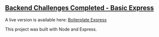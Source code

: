 ## [Backend Challenges Completed - Basic Express](https://learn.freecodecamp.org/apis-and-microservices/basic-node-and-express)

A live version is available here: [Boilerplate Express](https://boilerplate-express.glitch.me/)

This project was built with Node and Express.
